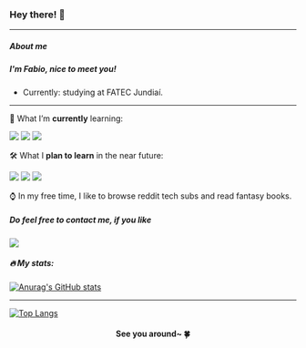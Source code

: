 ### Hey there! 👋

<hr>

##### About me

##### I'm Fabio, nice to meet you!

- Currently: studying at FATEC Jundiaí.

<hr>

🌱 What I’m **currently** learning:

<div style="float=right">
  <img src="https://img.shields.io/badge/-html-E34F26?style=for-the-badge&logo=html5&logoColor=white">
  <img src="https://img.shields.io/badge/-css3-1572B6?style=for-the-badge&logo=css3&logoColor=white">
  <img src="https://img.shields.io/badge/-javascript-F7DF1E?style=for-the-badge&logo=javascript&logoColor=white">
</div>

🛠️ What I **plan to learn** in the near future:

<div style="float=right">
  <img src="https://img.shields.io/badge/-react-20232A?style=for-the-badge&logo=react&logoColor=#61DAFB">  
  <img src="https://img.shields.io/badge/-sass-CC6699?style=for-the-badge&logo=sass&logoColor=white">
  <img src="https://img.shields.io/badge/-typescript-3178C6?style=for-the-badge&logo=typescript&logoColor=white">
</div>

⌚ In my free time, I like to browse reddit tech subs and read fantasy books.

##### Do feel free to contact me, if you like

<img src="https://img.shields.io/badge/-linkedin-0A66C2?style=for-the-badge&logo=linkedin&logoColor=white"><a href="https://www.linkedin.com/in/fabio-nalini-26a531231/"></a>

##### 🔥 My stats:

[![Anurag's GitHub stats](https://github-readme-stats.vercel.app/api?username=DarkseekerGael)](https://github.com/anuraghazra/github-readme-stats)

<hr>

[![Top Langs](https://github-readme-stats.vercel.app/api/top-langs/?username=darkseekergael)](https://github.com/anuraghazra/github-readme-stats)

#### <p align="center">See you around~ 🍀</p>
